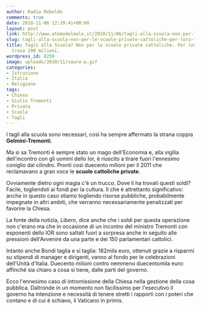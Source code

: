 ```yaml
---
author: Radio Rebelde
comments: true
date: 2010-11-06 12:29:41+00:00
layout: post
link: http://www.atomodelmale.it/2010/11/06/tagli-alla-scuola-non-per-le-scuole-private-cattoliche-per-loro-tremonti-trova-200-milioni/
slug: tagli-alla-scuola-non-per-le-scuole-private-cattoliche-per-loro-tremonti-trova-200-milioni
title: Tagli alla Scuola? Non per le scuole private cattoliche. Per loro Tremonti
  trova 200 milioni.
wordpress_id: 8259
image: uploads/2010/11/vauro-p.gif
categories:
- Istruzione
- Italia
- Religione
tags:
- Chiesa
- Giulio Tremonti
- Privata
- Scuola
- Tagli
---
```


I tagli alla scuola sono necessari, così ha sempre affermato la strana coppia **Gelmini-Tremonti**.

Ma si sa Tremonti è sempre stato un mago dell'Economia e, alla vigilia dell'incontro con gli uomini dello Ior, è riuscito a tirare fuori l'ennesimo coniglio dal cilindro. Pronti così duecento milioni per il 2011 che reclamavano a gran voce le **scuole cattoliche private**.

Ovviamente dietro ogni magia c'è un trucco. Dove lì ha trovati questi soldi? Facile, togliendoli ai fondi per la cultura. Il che è altrettanto significativo: anche in questo caso stiamo togliendo risorse pubbliche, probabilmente impegnate in altri ambiti, che verranno necessariamente penalizzati per favorire la Chiesa.

La fonte della notizia,  _Libero_, dice anche che i soldi per questa operazione non c'erano ma che in occasione di un incontro del ministro Tremonti con esponenti dello IOR sono saltati fuori a sorpresa anche in seguito alle pressioni dell'Avvenire da una parte e dei 150 parlamentari cattolici.

Intanto anche Bondi taglia e si taglia: 182mila euro, ottenuti grazie a risparmi su stipendi di manager e dirigenti, vanno al fondo per le celebrazioni dell'Unità d'Italia. Duecento milioni contro nemmeno duecentomila euro: affinché sia chiaro a cosa si tiene, dalle parti del governo.

Ecco l'ennesimo caso di intromissione della Chiesa nella gestione della cosa pubblica. Daltronde in un momento non facilissimo per l'esecutivo il governo ha intenzione e necessità di tenere stretti i rapporti con i poteri che contano e di cui è schiavo, il Vaticano in primis.
